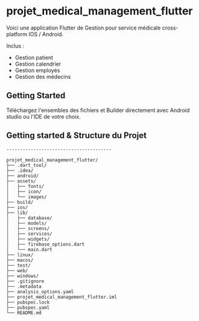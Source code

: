 # projet_medical_management_flutter

Voici une application Flutter de Gestion pour service médicale cross-platform IOS / Android.

Inclus :

- Gestion patient
- Gestion calendrier
- Gestion employés
- Gestion des médecins

## Getting Started

Téléchargez l'ensembles des fichiers et Builder directement avec Android studio ou l'IDE de votre choix.

## Getting started & Structure du Projet

```shell
---------------------------------------

projet_medical_management_flutter/
├── .dart_tool/
├── .idea/
├── android/
├── assets/
│   ├── fonts/
│   ├── icon/
│   └── images/
├── build/
├── ios/
├── lib/
│   ├── database/
│   ├── models/
│   ├── screens/
│   ├── services/
│   ├── widgets/
│   ├── firebase_options.dart
│   └── main.dart
├── linux/
├── macos/
├── test/
├── web/
├── windows/
├── .gitignore
├── .metadata
├── analysis_options.yaml
├── projet_medical_management_flutter.iml
├── pubspec.lock
├── pubspec.yaml
└── README.md